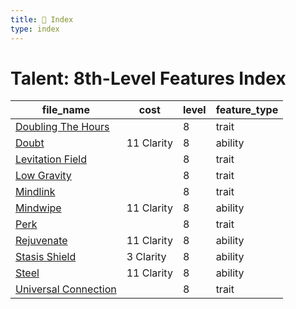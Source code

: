 ```yaml
---
title: 📑 Index
type: index
---
```


# Talent: 8th-Level Features Index

| file_name                                         | cost       | level | feature_type |
| ------------------------------------------------- | ---------- | ----- | ------------ |
| [Doubling The Hours](../Doubling%20The%20Hours)   |            | 8     | trait        |
| [Doubt](../Doubt)                                 | 11 Clarity | 8     | ability      |
| [Levitation Field](../Levitation%20Field)         |            | 8     | trait        |
| [Low Gravity](../Low%20Gravity)                   |            | 8     | trait        |
| [Mindlink](../Mindlink)                           |            | 8     | trait        |
| [Mindwipe](../Mindwipe)                           | 11 Clarity | 8     | ability      |
| [Perk](../Perk)                                   |            | 8     | trait        |
| [Rejuvenate](../Rejuvenate)                       | 11 Clarity | 8     | ability      |
| [Stasis Shield](../Stasis%20Shield)               | 3 Clarity  | 8     | ability      |
| [Steel](../Steel)                                 | 11 Clarity | 8     | ability      |
| [Universal Connection](../Universal%20Connection) |            | 8     | trait        |
